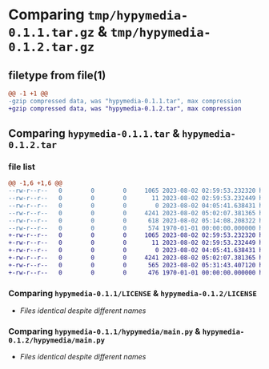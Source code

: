 # Comparing `tmp/hypymedia-0.1.1.tar.gz` & `tmp/hypymedia-0.1.2.tar.gz`

## filetype from file(1)

```diff
@@ -1 +1 @@
-gzip compressed data, was "hypymedia-0.1.1.tar", max compression
+gzip compressed data, was "hypymedia-0.1.2.tar", max compression
```

## Comparing `hypymedia-0.1.1.tar` & `hypymedia-0.1.2.tar`

### file list

```diff
@@ -1,6 +1,6 @@
--rw-r--r--   0        0        0     1065 2023-08-02 02:59:53.232320 hypymedia-0.1.1/LICENSE
--rw-r--r--   0        0        0       11 2023-08-02 02:59:53.232449 hypymedia-0.1.1/README.md
--rw-r--r--   0        0        0        0 2023-08-02 04:05:41.638431 hypymedia-0.1.1/hypymedia/__init__.py
--rw-r--r--   0        0        0     4241 2023-08-02 05:02:07.381365 hypymedia-0.1.1/hypymedia/main.py
--rw-r--r--   0        0        0      618 2023-08-02 05:14:08.208322 hypymedia-0.1.1/pyproject.toml
--rw-r--r--   0        0        0      574 1970-01-01 00:00:00.000000 hypymedia-0.1.1/PKG-INFO
+-rw-r--r--   0        0        0     1065 2023-08-02 02:59:53.232320 hypymedia-0.1.2/LICENSE
+-rw-r--r--   0        0        0       11 2023-08-02 02:59:53.232449 hypymedia-0.1.2/README.md
+-rw-r--r--   0        0        0        0 2023-08-02 04:05:41.638431 hypymedia-0.1.2/hypymedia/__init__.py
+-rw-r--r--   0        0        0     4241 2023-08-02 05:02:07.381365 hypymedia-0.1.2/hypymedia/main.py
+-rw-r--r--   0        0        0      565 2023-08-02 05:31:43.407120 hypymedia-0.1.2/pyproject.toml
+-rw-r--r--   0        0        0      476 1970-01-01 00:00:00.000000 hypymedia-0.1.2/PKG-INFO
```

### Comparing `hypymedia-0.1.1/LICENSE` & `hypymedia-0.1.2/LICENSE`

 * *Files identical despite different names*

### Comparing `hypymedia-0.1.1/hypymedia/main.py` & `hypymedia-0.1.2/hypymedia/main.py`

 * *Files identical despite different names*


